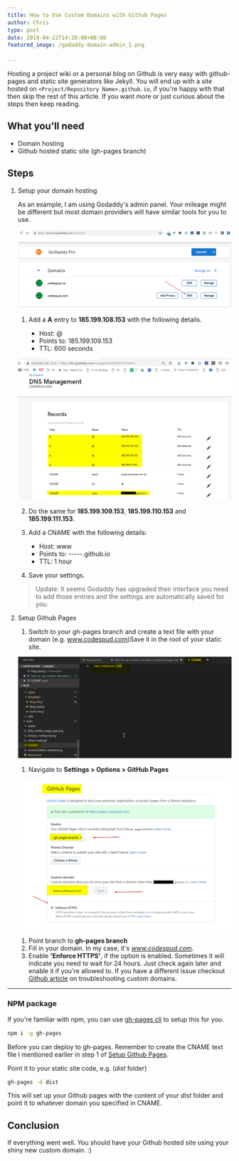 ```yaml
---
title: How to Use Custom Domains with Github Pages
author: Chris
type: post
date: 2019-04-22T14:20:00+00:00
featured_image: /godaddy-domain-admin_1.png

---
```


Hosting a project wiki or a personal blog on Github is very easy with github-pages and static site generators like Jekyll.  You will end up with a site hosted on `<Project/Repository Name>.github.io`, if you're happy with that then skip the rest of this article. If you want more or just curious about the steps then keep reading. <!--more-->

## What you'll need

- Domain hosting 
- Github hosted static site (gh-pages branch)

## Steps 

1. Setup your domain hosting

    As an example, I am using Godaddy's admin panel. Your mileage might be different but most domain providers will have similar tools for you to use. 

    ![alt text][1]

    1. Add a __A__ entry to __185.199.108.153__ with the following details. 

        - Host: @
        - Points to: 185.199.109.153
        - TTL: 600 seconds

    ![alt text][2]

    2. Do the same for **185.199.109.153**, **185.199.110.153** and **185.199.111.153**.
    3. Add a CNAME with the following details:

        - Host: www
        - Points to: -----.github.io
        - TTL: 1 hour

    4. Save your settings.

    > Update: It seems Godaddy has upgraded their interface you need to add those entries and the settings are automatically saved for you. 


2. <a name="setup-gh">Setup Github Pages</a>

    1. Switch to your gh-pages branch and create a text file with your domain (e.g.  www.codespud.com)Save it in the root of your static site.  

    ![alt text][3]

    1. Navigate to __Settings > Options > GitHub Pages__

    ![alt text][4]

    1. Point branch to __gh-pages branch__
    2. Fill in your domain. In my case, it's _www.codespud.com_.
    3. Enable __'Enforce HTTPS'__, if the option is enabled. Sometimes it will indicate you need to wait for 24 hours. Just check again later and enable it if you're allowed to. If you have a different issue checkout [Github article](https://help.github.com/en/articles/troubleshooting-custom-domains) on troubleshooting custom domains. 

---
### NPM package

If you're familiar with npm, you can use [gh-pages cli](https://www.npmjs.com/package/gh-pages-cli) to setup this for you. 

```bash
npm i -g gh-pages
```

Before you can deploy to gh-pages. Remember to create the CNAME text file I mentioned earlier in step 1 of [Setup Github Pages](#setup-gh).

Point it to your static site code, e.g. (_dist_ folder)

```bash
gh-pages -d dist 
```

This will set up your Github pages with the content of your _dist_ folder and point it to whatever domain you specified in CNAME. 

## Conclusion

If everything went well. You should have your Github hosted site using your shiny new custom domain. :)




[1]: /godaddy-domain-admin_1.png "Godaddy domain admin panel"
[2]: /godaddy-domain-manager.png "Godaddy domain manager"
[3]: /godaddy-cname-file.png "Github pages CNAME file"
[4]: /godaddy-github-pages.png "Github pages settings"




